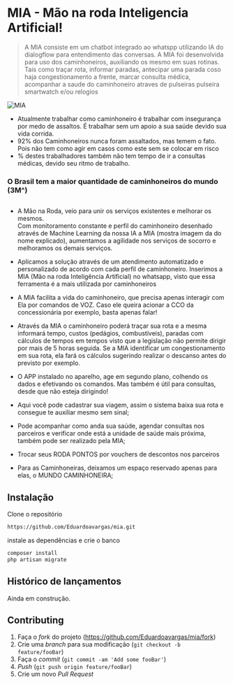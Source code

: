 # MIA - Mão na roda Inteligencia Artificial!

> A MIA consiste em um chatbot integrado ao whatspp utilizando IA do dialogflow para entendimento das conversas.
A MIA foi desenvolvida para uso dos caminhoneiros, auxiliando os mesmo em suas rotinas. Tais como traçar rota, informar paradas, antecipar uma parada coso haja congestionamento a frente, marcar consulta médica, acompanhar a saude do caminhoneiro atraves de pulseiras pulseira smartwatch e/ou relogios

![![MIA](http://img.youtube.com/vi/Y0qAh9EfOPI/0.jpg)](http://www.youtube.com/watch?v=Y0qAh9EfOPI "MIA")

-   Atualmente trabalhar como caminhoneiro é trabalhar com insegurança por medo de assaltos. É trabalhar sem um apoio a sua saúde devido sua vida corrida.
-   92% dos Caminhoneiros nunca foram assaltados, mas temem o fato. Pois não tem como agir em casos como este sem se colocar em risco
-   % destes trabalhadores também não tem tempo de ir a consultas médicas, devido seu ritmo de trabalho.

### O Brasil tem a maior quantidade de caminhoneiros do mundo (3M^)
    
 ## 
    
-   A Mão na Roda, veio para unir os serviços existentes e melhorar os mesmos.  
    Com monitoramento constante e perfil do caminhoneiro desenhado através de Machine Learning da nossa IA a MIA (mostra imagem da do nome explicado), aumentamos a agilidade nos serviços de socorro e melhoramos os demais serviços.
   
- Aplicamos a solução através de um atendimento automatizado e personalizado de acordo com cada perfil de caminhoneiro. Inserimos a MIA (Mão na roda Inteligência Artificial) no whatsapp, visto que essa ferramenta é a mais utilizada por caminhoneiros

- A MIA facilita a vida do caminhoneiro, que precisa apenas interagir com Ela por comandos de VOZ. Caso ele queira acionar a CCO da concessionária por exemplo, basta apenas falar!

- Através da MIA o caminhoneiro poderá traçar sua rota e a mesma informará tempo, custos (pedágios, combustíveis), paradas com cálculos de tempos em tempos visto que a legislação não permite dirigir por mais de 5 horas seguida. Se a MIA identificar um congestionamento em sua rota, ela fará os cálculos sugerindo realizar o descanso antes do previsto por exemplo.  
- O APP instalado no aparelho, age em segundo plano, colhendo os dados e efetivando os comandos. Mas também é útil para consultas, desde que não esteja dirigindo!

- Aqui você pode cadastrar sua viagem, assim o sistema baixa sua rota e consegue te auxiliar mesmo sem sinal;

- Pode acompanhar como anda sua saúde, agendar consultas nos parceiros e verificar onde está a unidade de saúde mais próxima, também pode ser realizado pela MIA;

- Trocar seus RODA PONTOS por vouchers de descontos nos parceiros

- Para as Caminhoneiras, deixamos um espaço reservado apenas para elas, o MUNDO CAMINHONEIRA;


## Instalação

Clone o repositório
```sh
https://github.com/Eduardoavargas/mia.git
```
instale as dependências e crie o banco
```sh
composer install
php artisan migrate
```

## Histórico de lançamentos

Ainda em construção.

## Contributing


1. Faça o _fork_ do projeto (<https://github.com/Eduardoavargas/mia/fork>)
2. Crie uma _branch_ para sua modificação (`git checkout -b feature/fooBar`)
3. Faça o _commit_ (`git commit -am 'Add some fooBar'`)
4. _Push_ (`git push origin feature/fooBar`)
5. Crie um novo _Pull Request_

